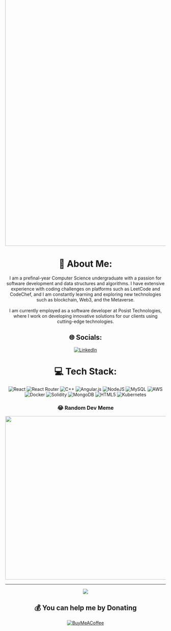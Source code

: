  <img src="https://readme-typing-svg.herokuapp.com/?lines=Hey+<Developers/>+I+am+Sidharth+Choudhary;&width=500&height=50&color=ffdc40&center=true" width="800" style="margin-top:-5rem" alt=""> 
<div align="center">
 <h1>💫 About Me: </h1>
I am a prefinal-year Computer Science undergraduate with a passion for software development and data structures and algorithms. I have extensive experience with coding challenges on platforms such as LeetCode and CodeChef, and I am constantly learning and exploring new technologies such as blockchain, Web3, and the Metaverse.<br><br>I am currently employed as a software developer at Posist Technologies, where I work on developing innovative solutions for our clients using cutting-edge technologies.


## 🌐 Socials:
[![LinkedIn](https://img.shields.io/badge/LinkedIn-%230077B5.svg?logo=linkedin&logoColor=white)](https://linkedin.com/in/https://www.linkedin.com/in/sidharth-choudhary-74bb90176/) 

# 💻 Tech Stack:
![React](https://img.shields.io/badge/react-%2320232a.svg?style=for-the-badge&logo=react&logoColor=%2361DAFB) ![React Router](https://img.shields.io/badge/React_Router-CA4245?style=for-the-badge&logo=react-router&logoColor=white) ![C++](https://img.shields.io/badge/c++-%2300599C.svg?style=for-the-badge&logo=c%2B%2B&logoColor=white) ![Angular.js](https://img.shields.io/badge/angular.js-%23E23237.svg?style=for-the-badge&logo=angularjs&logoColor=white) ![NodeJS](https://img.shields.io/badge/node.js-6DA55F?style=for-the-badge&logo=node.js&logoColor=white) ![MySQL](https://img.shields.io/badge/mysql-%2300f.svg?style=for-the-badge&logo=mysql&logoColor=white) ![AWS](https://img.shields.io/badge/AWS-%23FF9900.svg?style=for-the-badge&logo=amazon-aws&logoColor=white) ![Docker](https://img.shields.io/badge/docker-%230db7ed.svg?style=for-the-badge&logo=docker&logoColor=white) ![Solidity](https://img.shields.io/badge/Solidity-%23363636.svg?style=for-the-badge&logo=solidity&logoColor=white) ![MongoDB](https://img.shields.io/badge/MongoDB-%234ea94b.svg?style=for-the-badge&logo=mongodb&logoColor=white) ![HTML5](https://img.shields.io/badge/html5-%23E34F26.svg?style=for-the-badge&logo=html5&logoColor=white) ![Kubernetes](https://img.shields.io/badge/kubernetes-%23326ce5.svg?style=for-the-badge&logo=kubernetes&logoColor=white)


### 😂 Random Dev Meme
<img src="https://meme-api.com/gimme}](https://api.thecatapi.com/v1/images/search" width="512px"/>

---
[![](https://visitcount.itsvg.in/api?id=choudharysidharth082000&icon=0&color=0)](https://visitcount.itsvg.in)

  ## 💰 You can help me by Donating
  [![BuyMeACoffee](https://img.shields.io/badge/Buy%20Me%20a%20Coffee-ffdd00?style=for-the-badge&logo=buy-me-a-coffee&logoColor=black)](https://buymeacoffee.com/sidharth082000) 

  
<!-- Proudly created with GPRM ( https://gprm.itsvg.in ) -->
